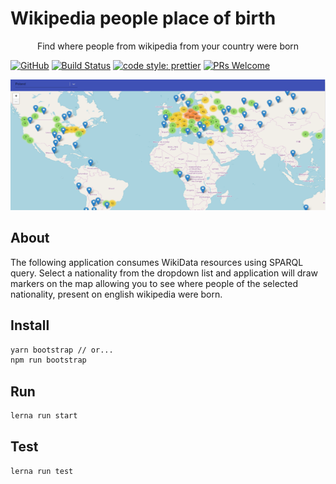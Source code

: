 # Wikipedia people place of birth

<p align="center">
  Find where people from wikipedia from your country were born
</p>

[![GitHub](https://img.shields.io/github/license/mashape/apistatus.svg)](https://opensource.org/licenses/MIT)
[![Build Status](https://travis-ci.com/Bartosz-D3V/wiki-map-people.svg?token=tqZyPRhzSnop7iN2Y7Ug&branch=master)](https://travis-ci.com/Bartosz-D3V/wiki-map-people)
[![code style: prettier](https://img.shields.io/badge/code_style-prettier-ff69b4.svg?style=flat-square)](https://github.com/prettier/prettier)
[![PRs Welcome](https://img.shields.io/badge/PRs-welcome-brightgreen.svg)](https://egghead.io/courses/how-to-contribute-to-an-open-source-project-on-github)

<p align="center">

<img src="showcase/screenshot.png" width="607" height="209"/>

</p>

## About

The following application consumes WikiData resources using SPARQL query.
Select a nationality from the dropdown list and application will draw markers on the map allowing you to see
where people of the selected nationality, present on english wikipedia were born.

## Install

```bash
yarn bootstrap // or...
npm run bootstrap
```

## Run

```bash
lerna run start
```

## Test

```bash
lerna run test
```
